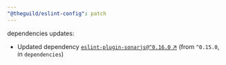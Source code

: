 ```yaml
---
"@theguild/eslint-config": patch
---
```

dependencies updates:
  - Updated dependency [`eslint-plugin-sonarjs@^0.16.0` ↗︎](https://www.npmjs.com/package/eslint-plugin-sonarjs/v/0.16.0) (from `^0.15.0`, in `dependencies`)
